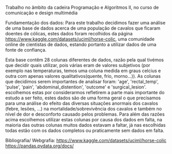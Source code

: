Trabalho no âmbito da cadeira Programação e Algoritmos II, no curso de comunicação e design multimédia

Fundamentação dos dados:
Para este trabalho decidimos fazer uma análise de uma base de dados acerca de uma população de cavalos que ficaram doentes de cólicas, estes dados foram recolhidos da página https://www.kaggle.com/datasets/uciml/horse-colic, uma comunidade online de cientistas de dados, estando portanto a utilizar dados de uma fonte de confiança.

Esta base contêm 28 colunas diferentes de dados, razão pela qual tivémos que decidir quais utilizar, pois várias eram de valores subjetivos (por exemplo nas temperaturas, temos uma coluna medida em graus celcius e outra com apenas valores qualitativos(quente, frio, morno...)). As colunas que decidimos serem importantes de analisar foram: 'age', 'rectal_temp', 'pulse', 'pain', 'abdominal_distention', 'outcome' e 'surgical_lesion'. escolhemos estas por considerarmos refletirem a parte mais importante do estudo a ser feito, estes dados são de uma forma geral o que precisamos para uma análise do efeito das diversas situações anormais dos cavalos (febre, lesões, ...) na mortalidade/sobrevivência dos cavalos e também no nível de dor e desconforto causado pelos problemas.
Para além das razões acima escolhemos utilizar estas colunas por causa dos dados em falta, na maioria das outras colunas muitos dados estavam a faltar, já nas escolhidas  todas estão com os dados completos ou praticamente sem dados em falta.




Bibliografia/ Webgrafia:
https://www.kaggle.com/datasets/uciml/horse-colic
https://pandas.pydata.org/docs/
